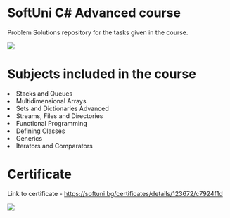 # SoftUni C\# Advanced course
Problem Solutions repository for the tasks given in the course.
<p></p>
<p></p>
<p></p>
<img src="https://img.shields.io/badge/C%23-239120?style=for-the-badge&logo=c-sharp&logoColor=white">

# Subjects included in the course
<li>Stacks and Queues</li>
<li>Multidimensional Arrays</li>
<li>Sets and Dictionaries Advanced</li>
<li>Streams, Files and Directories</li>
<li>Functional Programming</li>
<li>Defining Classes</li>
<li>Generics</li>
<li>Iterators and Comparators</li>
<p></p>
<p></p>
<p></p>

# Certificate
Link to certificate - https://softuni.bg/certificates/details/123672/c7924f1d
<p></p>
<img src="https://i.postimg.cc/QNJyMpR1/C-Advanced.png">
